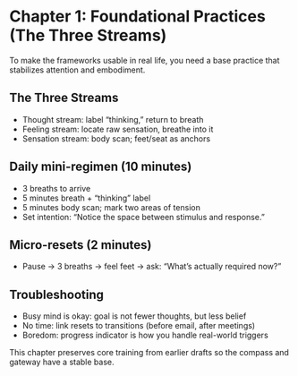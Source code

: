 # Chapter 1: Foundational Practices (The Three Streams)

To make the frameworks usable in real life, you need a base practice that stabilizes attention and embodiment.

## The Three Streams

- Thought stream: label “thinking,” return to breath
- Feeling stream: locate raw sensation, breathe into it
- Sensation stream: body scan; feet/seat as anchors

## Daily mini-regimen (10 minutes)

- 3 breaths to arrive
- 5 minutes breath + “thinking” label
- 5 minutes body scan; mark two areas of tension
- Set intention: “Notice the space between stimulus and response.”

## Micro-resets (2 minutes)

- Pause → 3 breaths → feel feet → ask: “What’s actually required now?”

## Troubleshooting

- Busy mind is okay: goal is not fewer thoughts, but less belief
- No time: link resets to transitions (before email, after meetings)
- Boredom: progress indicator is how you handle real-world triggers

This chapter preserves core training from earlier drafts so the compass and gateway have a stable base.
